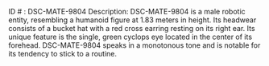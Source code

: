 ID # : DSC-MATE-9804
Description: DSC-MATE-9804 is a male robotic entity, resembling a humanoid figure at 1.83 meters in height. Its headwear consists of a bucket hat with a red cross earring resting on its right ear. Its unique feature is the single, green cyclops eye located in the center of its forehead. DSC-MATE-9804 speaks in a monotonous tone and is notable for its tendency to stick to a routine.